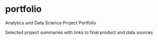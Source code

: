# portfolio
Analytics and Data Science Project Portfolio

Selected project summaries with links to final product and data sources